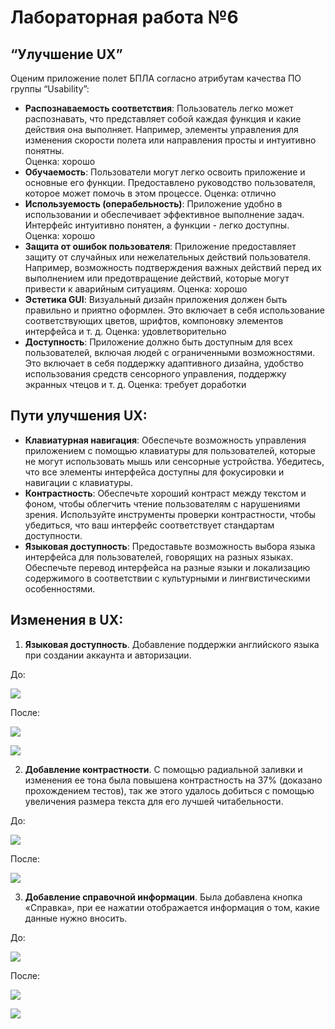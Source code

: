 # Лабораторная работа №6
## “Улучшение UX”

Оценим приложение полет БПЛА согласно атрибутам качества ПО группы “Usability”:
- **Распознаваемость соответствия**: Пользователь легко может распознавать, что представляет собой каждая функция и какие действия она выполняет. Например, элементы управления для изменения скорости полета или направления просты и интуитивно понятны.  
Оценка: хорошо
- **Обучаемость**: Пользователи могут легко освоить приложение и основные его функции. Предоставлено руководство пользователя, которое может помочь в этом процессе. 
Оценка: отлично
- **Используемость (операбельность)**: Приложение удобно в использовании и обеспечивает эффективное выполнение задач. Интерфейс интуитивно понятен, а функции - легко доступны. 
Оценка: хорошо
- **Защита от ошибок пользователя**: Приложение предоставляет защиту от случайных или нежелательных действий пользователя. Например, возможность подтверждения важных действий перед их выполнением или предотвращение действий, которые могут привести к аварийным ситуациям.
Оценка: хорошо
- **Эстетика GUI**: Визуальный дизайн приложения должен быть правильно и приятно оформлен. Это включает в себя использование соответствующих цветов, шрифтов, компоновку элементов интерфейса и т. д.
Оценка: удовлетворительно
- **Доступность**: Приложение должно быть доступным для всех пользователей, включая людей с ограниченными возможностями. Это включает в себя поддержку адаптивного дизайна, удобство использования средств сенсорного управления, поддержку экранных чтецов и т. д.
Оценка: требует доработки

## Пути улучшения UX:
- **Клавиатурная навигация**: Обеспечьте возможность управления приложением с помощью клавиатуры для пользователей, которые не могут использовать мышь или сенсорные устройства. Убедитесь, что все элементы интерфейса доступны для фокусировки и навигации с клавиатуры.
- **Контрастность**: Обеспечьте хороший контраст между текстом и фоном, чтобы облегчить чтение пользователям с нарушениями зрения. Используйте инструменты проверки контрастности, чтобы убедиться, что ваш интерфейс соответствует стандартам доступности.
- **Языковая доступность**: Предоставьте возможность выбора языка интерфейса для пользователей, говорящих на разных языках. Обеспечьте перевод интерфейса на разные языки и локализацию содержимого в соответствии с культурными и лингвистическими особенностями.

## Изменения в UX:
1. **Языковая доступность**.
Добавление поддержки английского языка при создании аккаунта и авторизации.

До:

![](https://github.com/RomanFedenko/JSRPO/blob/main/Documents/Image/1.png)

После:

![](https://github.com/RomanFedenko/JSRPO/blob/main/Documents/Image/2.png)

![](https://github.com/RomanFedenko/JSRPO/blob/main/Documents/Image/3.png)

2. **Добавление контрастности**.
С помощью радиальной заливки и изменения ее тона была повышена контрастность на 37% (доказано прохождением тестов), так же этого удалось добиться с помощью увеличения размера текста для его лучшей читабельности.

До:

![](https://github.com/RomanFedenko/JSRPO/blob/main/Documents/Image/4.png)

После:

![](https://github.com/RomanFedenko/JSRPO/blob/main/Documents/Image/5.png)


3. **Добавление справочной информации**.
Была добавлена кнопка «Справка», при ее нажатии отображается информация о том, какие данные нужно вносить.

До:

![](https://github.com/RomanFedenko/JSRPO/blob/main/Documents/Image/6.png)

После:

![](https://github.com/RomanFedenko/JSRPO/blob/main/Documents/Image/7.png)

![](https://github.com/RomanFedenko/JSRPO/blob/main/Documents/Image/8.png)
